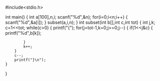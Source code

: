 #include<stdio.h>

int main()
{
    int a[100],n,i;
    scanf("%d",&n);
    for(i=0;i<n;i++)
    {
        scanf("%d",&a[i]);
    }
    subset(a,i,n);
}
int subset(int b[],int c,int tot)
{
    int j,k;
    c=1<<tot;
    while(c>0)
    {
        printf("{");
        for(j=tot-1,k=0;j>=0;j--)
        {
            if(1<<j&c)
            {
                printf("%d",b[k]);
                
            }
            k++;
        }
        c--;
        printf("}\n");
    }
    
}
